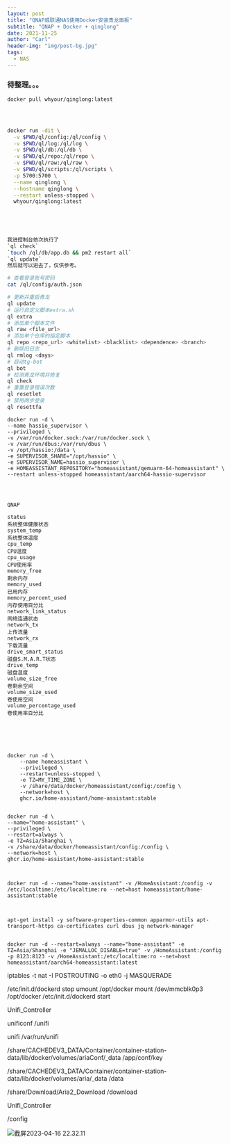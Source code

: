 ```yaml
---
layout: post
title: "QNAP威联通NAS使用Docker安装青龙面板"
subtitle: "QNAP + Docker + qinglong"
date: 2021-11-25
author: "Carl"
header-img: "img/post-bg.jpg"
tags: 
  - NAS
---
```




### 待整理。。。

```bash
docker pull whyour/qinglong:latest



    
docker run -dit \
  -v $PWD/ql/config:/ql/config \
  -v $PWD/ql/log:/ql/log \
  -v $PWD/ql/db:/ql/db \
  -v $PWD/ql/repo:/ql/repo \
  -v $PWD/ql/raw:/ql/raw \
  -v $PWD/ql/scripts:/ql/scripts \
  -p 5700:5700 \
  --name qinglong \
  --hostname qinglong \
  --restart unless-stopped \
  whyour/qinglong:latest
    
    
    


我进控制台依次执行了
`ql check`
`touch /ql/db/app.db && pm2 restart all`
`ql update`
然后就可以进去了，仅供参考。

# 查看登录账号密码
cat /ql/config/auth.json

# 更新并重启青龙
ql update                                              
# 运行自定义脚本extra.sh
ql extra                                               
# 添加单个脚本文件
ql raw <file_url>                                       
# 添加单个仓库的指定脚本
ql repo <repo_url> <whitelist> <blacklist> <dependence> <branch>   
# 删除旧日志
ql rmlog <days>                                        
# 启动tg-bot
ql bot                                                 
# 检测青龙环境并修复
ql check                                               
# 重置登录错误次数
ql resetlet                                            
# 禁用两步登录
ql resettfa                                            

```





```
docker run -d \
--name hassio_supervisor \
--privileged \
-v /var/run/docker.sock:/var/run/docker.sock \
-v /var/run/dbus:/var/run/dbus \
-v /opt/hassio:/data \
-e SUPERVISOR_SHARE="/opt/hassio" \
-e SUPERVISOR_NAME=hassio_supervisor \
-e HOMEASSISTANT_REPOSITORY="homeassistant/qemuarm-64-homeassistant" \
--restart unless-stopped homeassistant/aarch64-hassio-supervisor




QNAP

status
系统整体健康状态
system_temp
系统整体温度
cpu_temp
CPU温度
cpu_usage
CPU使用率
memory_free
剩余内存
memory_used
已用内存
memory_percent_used
内存使用百分比
network_link_status
网络连通状态
network_tx
上传流量
network_rx
下载流量
drive_smart_status
磁盘S.M.A.R.T状态
drive_temp
磁盘温度
volume_size_free
卷剩余空间
volume_size_used
卷使用空间
volume_percentage_used
卷使用率百分比






docker run -d \
	--name homeassistant \
	--privileged \
	--restart=unless-stopped \
	-e TZ=MY_TIME_ZONE \
	-v /share/data/docker/homeassistant/config:/config \
	--network=host \
	ghcr.io/home-assistant/home-assistant:stable
	
	
docker run -d \
--name="home-assistant" \
--privileged \
--restart=always \
-e TZ=Asia/Shanghai \
-v /share/data/docker/homeassistant/config:/config \
--network=host \
ghcr.io/home-assistant/home-assistant:stable
  
  
	
docker run -d --name="home-assistant" -v /HomeAssistant:/config -v /etc/localtime:/etc/localtime:ro --net=host homeassistant/home-assistant:stable



apt-get install -y software-properties-common apparmor-utils apt-transport-https ca-certificates curl dbus jq network-manager


docker run -d --restart=always --name="home-assistant" -e TZ=Asia/Shanghai -e "JEMALLOC_DISABLE=true" -v /HomeAssistant:/config -p 8123:8123 -v /HomeAssistant:/etc/localtime:ro --net=host homeassistant/aarch64-homeassistant:latest
```







iptables -t nat -I POSTROUTING -o eth0 -j MASQUERADE



/etc/init.d/dockerd stop
umount /opt/docker
mount /dev/mmcblk0p3 /opt/docker
/etc/init.d/dockerd start



Unifi_Controller

unificonf	/unifi

unifi	/var/run/unifi



 /share/CACHEDEV3_DATA/Container/container-station-data/lib/docker/volumes/ariaConf/_data	/app/conf/key



 /share/CACHEDEV3_DATA/Container/container-station-data/lib/docker/volumes/aria/_data	/data



 /share/Download/Aria2_Download	/download



Unifi_Controller

/config



![截屏2023-04-16 22.32.11](https://github-blog-carl.oss-cn-hangzhou.aliyuncs.com/img/%E6%88%AA%E5%B1%8F2023-04-16%2022.32.11.png)
